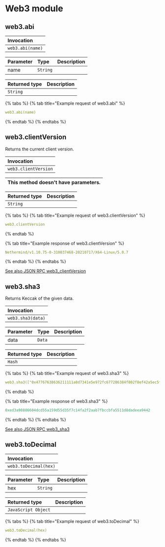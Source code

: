# Web3 module

## web3.abi

| Invocation |
| :--- |
| `web3.abi(name)` |

| Parameter | Type | Description |
| :--- | :--- | :--- |
| name | `String` |  |

| Returned type | Description |
| :--- | :--- |
| `String` |  |

{% tabs %}
{% tab title="Example request of web3.abi" %}
```yaml
web3.abi(name)
```
{% endtab %}
{% endtabs %}

## web3.clientVersion

Returns the current client version.

| Invocation |
| :--- |
| `web3.clientVersion` |

| This method doesn't have parameters. |
| :--- |


| Returned type | Description |
| :--- | :--- |
| `String` |  |

{% tabs %}
{% tab title="Example request of web3.clientVersion" %}
```yaml
web3.clientVersion
```
{% endtab %}

{% tab title="Example response of web3.clientVersion" %}
```yaml
Nethermind/v1.10.75-0-310037468-20210717/X64-Linux/5.0.7
```
{% endtab %}
{% endtabs %}

[See also JSON RPC web3\_clientVersion](https://docs.nethermind.io/nethermind/ethereum-client/json-rpc/web3#web3_clientversion)

## web3.sha3

Returns Keccak of the given data.

| Invocation |
| :--- |
| `web3.sha3(data)` |

| Parameter | Type | Description |
| :--- | :--- | :--- |
| data | `Data` |  |

| Returned type | Description |
| :--- | :--- |
| `Hash` |  |

{% tabs %}
{% tab title="Example request of web3.sha3" %}
```yaml
web3.sha3(["0x47767638636211111a8d7341e5e972fc677286384f802f8ef42a5ec5f03bbfa254cb01abc"])
```
{% endtab %}

{% tab title="Example response of web3.sha3" %}
```yaml
0xed3a98886604dcd55a159d55d35f7c14fa2f2aab7fbccbfa5511d8dadeea9442
```
{% endtab %}
{% endtabs %}

[See also JSON RPC web3\_sha3](https://docs.nethermind.io/nethermind/ethereum-client/json-rpc/web3#web3_sha3)

## web3.toDecimal

| Invocation |
| :--- |
| `web3.toDecimal(hex)` |

| Parameter | Type | Description |
| :--- | :--- | :--- |
| hex | `String` |  |

| Returned type | Description |
| :--- | :--- |
| `JavaScript Object` |  |

{% tabs %}
{% tab title="Example request of web3.toDecimal" %}
```yaml
web3.toDecimal(hex)
```
{% endtab %}
{% endtabs %}

